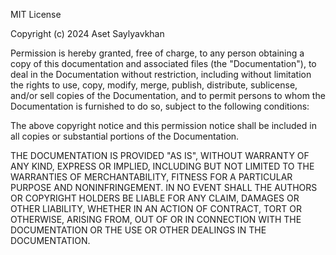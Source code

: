 MIT License

Copyright (c) 2024 Aset Saylyavkhan

Permission is hereby granted, free of charge, to any person obtaining a copy
of this documentation and associated files (the "Documentation"), to deal
in the Documentation without restriction, including without limitation the rights
to use, copy, modify, merge, publish, distribute, sublicense, and/or sell
copies of the Documentation, and to permit persons to whom the Documentation is
furnished to do so, subject to the following conditions:

The above copyright notice and this permission notice shall be included in all
copies or substantial portions of the Documentation.

THE DOCUMENTATION IS PROVIDED "AS IS", WITHOUT WARRANTY OF ANY KIND, EXPRESS OR
IMPLIED, INCLUDING BUT NOT LIMITED TO THE WARRANTIES OF MERCHANTABILITY,
FITNESS FOR A PARTICULAR PURPOSE AND NONINFRINGEMENT. IN NO EVENT SHALL THE
AUTHORS OR COPYRIGHT HOLDERS BE LIABLE FOR ANY CLAIM, DAMAGES OR OTHER
LIABILITY, WHETHER IN AN ACTION OF CONTRACT, TORT OR OTHERWISE, ARISING FROM,
OUT OF OR IN CONNECTION WITH THE DOCUMENTATION OR THE USE OR OTHER DEALINGS IN
THE DOCUMENTATION.
